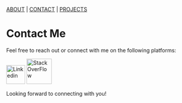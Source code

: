 [ABOUT](./index.md)  |  [CONTACT](./contact.md)  |  [PROJECTS](./project.md)


# Contact Me

Feel free to reach out or connect with me on the following platforms:

[<img src="./images/LinkedIn_icon.svg.png" alt="Linkedin" width="50" height="50">](https://www.linkedin.com/in/himani-bansal-8bb2532a4/)    [<img src="./images/Stack_Overflow_icon.svg.png" alt="StackOverFlow" width="67" height="67">](https://stackoverflow.com/users/27218588/himani-bansal)

Looking forward to connecting with you!

     